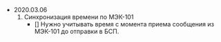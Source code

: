 - 2020.03.06 
	1. Синхронизация времени по МЭК-101
		- [] Нужно учитывать время с момента приема сообщения из МЭК-101 до отправки в БСП.